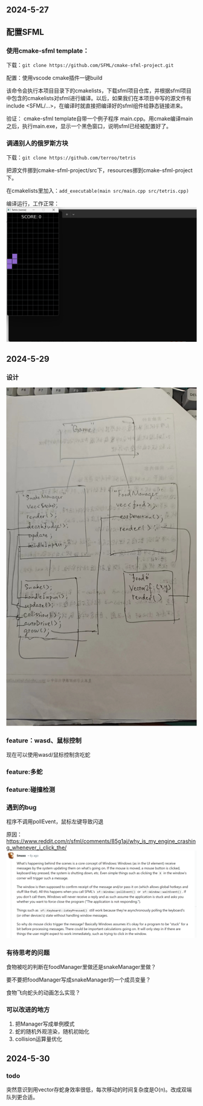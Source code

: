 ## 2024-5-27
## 配置SFML
### 使用cmake-sfml template：

下载：`git clone https://github.com/SFML/cmake-sfml-project.git`

配置：使用vscode cmake插件一键build

该命令会执行本项目目录下的cmakelists，下载sfml项目仓库，并根据sfml项目中包含的cmakelists对sfml进行编译。以后，如果我们在本项目中写的源文件有include <SFML/...>，在编译时就直接把编译好的sfml组件给静态链接进来。

验证：
cmake-sfml template自带一个例子程序 main.cpp。用cmake编译main之后，执行main.exe，显示一个黑色窗口，说明sfml已经被配置好了。

### 调通别人的俄罗斯方块
下载：`git clone https://github.com/terroo/tetris`

把源文件挪到cmake-sfml-project/src下，resources挪到cmake-sfml-project下。

在cmakelists里加入：`add_executable(main src/main.cpp src/tetris.cpp)`

编译运行，工作正常：![alt text](image.png)

## 2024-5-29
### 设计
![alt text](微信图片_20240529235847.jpg)
### feature：wasd、鼠标控制
现在可以使用wasd/鼠标控制贪吃蛇
### feature:多蛇
### feature:碰撞检测
### 遇到的bug
程序不调用pollEvent，鼠标左键导致闪退

原因：https://www.reddit.com/r/sfml/comments/85g1aj/why_is_my_engine_crashing_whenever_i_click_the/
![alt text](image-2.png)
### 有待思考的问题
食物被吃的判断在foodManager里做还是snakeManager里做？

要不要把foodManager写成snakeManager的一个成员变量？

食物飞向蛇头的动画怎么实现？
### 可以改进的地方
1. 把Manager写成单例模式
2. 蛇的随机外观渲染，随机初始化
3. collision运算量优化

## 2024-5-30
### todo
突然意识到用vector存蛇身效率很低，每次移动的时间复杂度是O(n)。改成双端队列更合适。